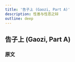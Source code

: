 ```yaml
---
title: '告子上 (Gaozi, Part A)'
description: 性善与性恶之辩
outline: deep
---
```


## 告子上 (Gaozi, Part A)

### 原文

